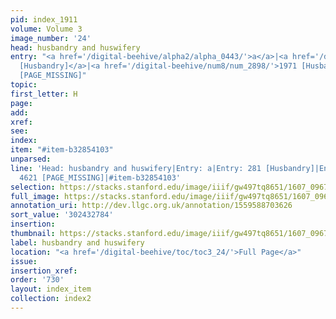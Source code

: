```yaml
---
pid: index_1911
volume: Volume 3
image_number: '24'
head: husbandry and huswifery
entry: "<a href='/digital-beehive/alpha2/alpha_0443/'>a</a>|<a href='/digital-beehive/num2/num_0316/'>281
  [Husbandry]</a>|<a href='/digital-beehive/num8/num_2898/'>1971 [Husbandry]</a>|4621
  [PAGE_MISSING]"
topic:
first_letter: H
page:
add:
xref:
see:
index:
item: "#item-b32854103"
unparsed:
line: 'Head: husbandry and huswifery|Entry: a|Entry: 281 [Husbandry]|Entry: 1971 [Husbandry]|Entry:
  4621 [PAGE_MISSING]|#item-b32854103'
selection: https://stacks.stanford.edu/image/iiif/gw497tq8651/1607_0967/1859,2784,681,201/full/0/default.jpg
full_image: https://stacks.stanford.edu/image/iiif/gw497tq8651/1607_0967/full/full/0/default.jpg
annotation_uri: http://dev.llgc.org.uk/annotation/1559588703626
sort_value: '302432784'
insertion:
thumbnail: https://stacks.stanford.edu/image/iiif/gw497tq8651/1607_0967/1859,2784,681,201/150,/0/default.jpg
label: husbandry and huswifery
location: "<a href='/digital-beehive/toc/toc3_24/'>Full Page</a>"
issue:
insertion_xref:
order: '730'
layout: index_item
collection: index2
---
```

